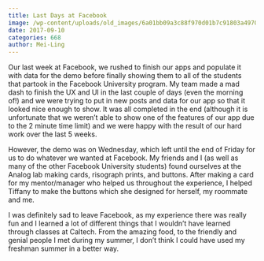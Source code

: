 ```yaml
---
title: Last Days at Facebook
image: /wp-content/uploads/old_images/6a01bb09a3c88f970d01b7c91803a4970b-pi.jpg
date: 2017-09-10
categories: 668
author: Mei-Ling
---
```



Our last week at Facebook, we rushed to finish our apps and populate it with data for the demo before finally showing them to all of the students that partook in the Facebook University program. My team made a mad dash to finish the UX and UI in the last couple of days (even the morning of!) and we were trying to put in new posts and data for our app so that it looked nice enough to show. It was all completed in the end (although it is unfortunate that we weren’t able to show one of the features of our app due to the 2 minute time limit) and we were happy with the result of our hard work over the last 5 weeks.

However, the demo was on Wednesday, which left until the end of Friday for us to do whatever we wanted at Facebook. My friends and I (as well as many of the other Facebook University students) found ourselves at the Analog lab making cards, risograph prints, and buttons. After making a card for my mentor/manager who helped us throughout the experience, I helped Tiffany to make the buttons which she designed for herself, my roommate and me.

I was definitely sad to leave Facebook, as my experience there was really fun and I learned a lot of different things that I wouldn’t have learned through classes at Caltech. From the amazing food, to the friendly and genial people I met during my summer, I don’t think I could have used my freshman summer in a better way.

